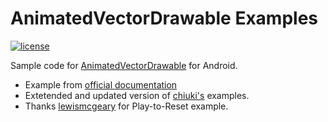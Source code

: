 # AnimatedVectorDrawable Examples

[![license](https://img.shields.io/github/license/mashape/apistatus.svg)](http://opensource.org/licenses/MIT)

Sample code for [AnimatedVectorDrawable][1] for Android.

  * Example from [official documentation][1]
  * Extetended and updated version of [chiuki's][2] examples.
  * Thanks [lewismcgeary][3] for Play-to-Reset example.

  [1]: http://developer.android.com/reference/android/graphics/drawable/AnimatedVectorDrawable.html
  [2]: https://github.com/chiuki/animated-vector-drawable
  [3]: https://github.com/lewismcgeary/AnimatedVectorDrawableCompat-play-to-reset-button
  
  
